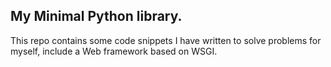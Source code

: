 ## My Minimal Python library.

This repo contains some code snippets I have written to solve problems for myself, include a Web framework based on WSGI.